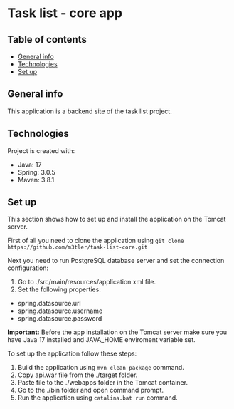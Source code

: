 # Task list - core app

## Table of contents
* [General info](#general-info)
* [Technologies](#technologies)
* [Set up](#set-up)

## General info
This application is a backend site of the task list project. 

## Technologies
Project is created with:
* Java: 17
* Spring: 3.0.5
* Maven: 3.8.1

## Set up
This section shows how to set up and install the application on the Tomcat server.

First of all you need to clone the application using ```git clone https://github.com/m3tler/task-list-core.git```

Next you need to run PostgreSQL database server and set the connection configuration:
1. Go to ./src/main/resources/application.xml file.
2. Set the following properties:
- spring.datasource.url
- spring.datasource.username
- spring.datasource.password

**Important:** Before the app installation on the Tomcat server make sure you have Java 17 installed and JAVA_HOME enviroment variable set.

To set up the application follow these steps:
1. Build the application using ```mvn clean package``` command.
2. Copy api.war file from the ./target folder.
3. Paste file to the ./webapps folder in the Tomcat container.
4. Go to the ./bin folder and open command prompt.
5. Run the application using ```catalina.bat run``` command.

